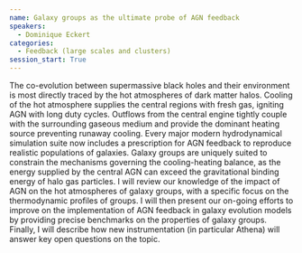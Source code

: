 ```yaml
---
name: Galaxy groups as the ultimate probe of AGN feedback
speakers:
  - Dominique Eckert
categories:
  - Feedback (large scales and clusters)
session_start: True
---
```


The co-evolution between supermassive black holes and their environment is most directly traced by the hot atmospheres of dark matter halos. Cooling of the hot atmosphere supplies the central regions with fresh gas, igniting AGN with long duty cycles. Outflows from the central engine tightly couple with the surrounding gaseous medium and provide the dominant heating source preventing runaway cooling. Every major modern hydrodynamical simulation suite now includes a prescription for AGN feedback to reproduce realistic populations of galaxies. Galaxy groups are uniquely suited to constrain the mechanisms governing the cooling-heating balance, as the energy supplied by the central AGN can exceed the gravitational binding energy of halo gas particles. I will review our knowledge of the impact of AGN on the hot atmospheres of galaxy groups, with a specific focus on the thermodynamic profiles of groups. I will then present our on-going efforts to improve on the implementation of AGN feedback in galaxy evolution models by providing precise benchmarks on the properties of galaxy groups. Finally, I will describe how new instrumentation (in particular Athena) will answer key open questions on the topic.